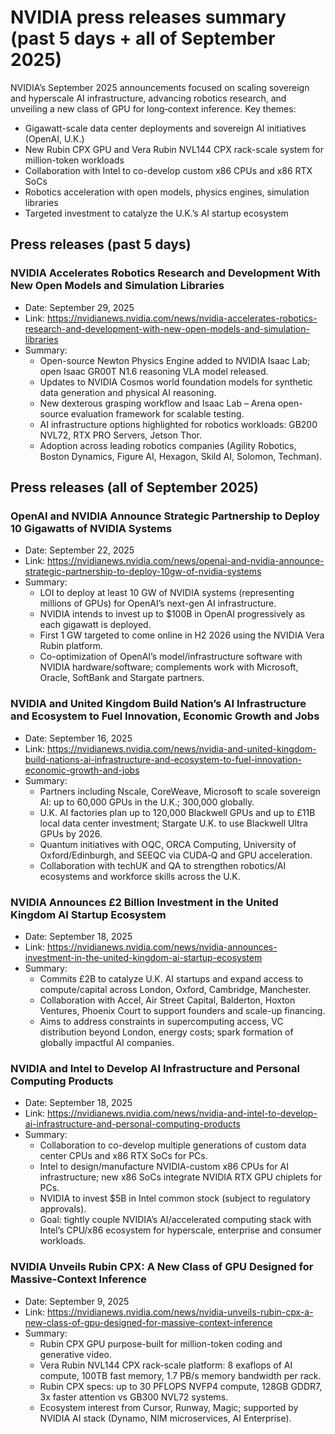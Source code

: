 # NVIDIA press releases summary (past 5 days + all of September 2025)

NVIDIA’s September 2025 announcements focused on scaling sovereign and hyperscale AI infrastructure, advancing robotics research, and unveiling a new class of GPU for long‑context inference. Key themes:
- Gigawatt-scale data center deployments and sovereign AI initiatives (OpenAI, U.K.)
- New Rubin CPX GPU and Vera Rubin NVL144 CPX rack-scale system for million-token workloads
- Collaboration with Intel to co-develop custom x86 CPUs and x86 RTX SoCs
- Robotics acceleration with open models, physics engines, simulation libraries
- Targeted investment to catalyze the U.K.’s AI startup ecosystem

## Press releases (past 5 days)

### NVIDIA Accelerates Robotics Research and Development With New Open Models and Simulation Libraries
- Date: September 29, 2025
- Link: https://nvidianews.nvidia.com/news/nvidia-accelerates-robotics-research-and-development-with-new-open-models-and-simulation-libraries
- Summary:
  - Open-source Newton Physics Engine added to NVIDIA Isaac Lab; open Isaac GR00T N1.6 reasoning VLA model released.
  - Updates to NVIDIA Cosmos world foundation models for synthetic data generation and physical AI reasoning.
  - New dexterous grasping workflow and Isaac Lab – Arena open-source evaluation framework for scalable testing.
  - AI infrastructure options highlighted for robotics workloads: GB200 NVL72, RTX PRO Servers, Jetson Thor.
  - Adoption across leading robotics companies (Agility Robotics, Boston Dynamics, Figure AI, Hexagon, Skild AI, Solomon, Techman).

## Press releases (all of September 2025)

### OpenAI and NVIDIA Announce Strategic Partnership to Deploy 10 Gigawatts of NVIDIA Systems
- Date: September 22, 2025
- Link: https://nvidianews.nvidia.com/news/openai-and-nvidia-announce-strategic-partnership-to-deploy-10gw-of-nvidia-systems
- Summary:
  - LOI to deploy at least 10 GW of NVIDIA systems (representing millions of GPUs) for OpenAI’s next-gen AI infrastructure.
  - NVIDIA intends to invest up to $100B in OpenAI progressively as each gigawatt is deployed.
  - First 1 GW targeted to come online in H2 2026 using the NVIDIA Vera Rubin platform.
  - Co-optimization of OpenAI’s model/infrastructure software with NVIDIA hardware/software; complements work with Microsoft, Oracle, SoftBank and Stargate partners.

### NVIDIA and United Kingdom Build Nation’s AI Infrastructure and Ecosystem to Fuel Innovation, Economic Growth and Jobs
- Date: September 16, 2025
- Link: https://nvidianews.nvidia.com/news/nvidia-and-united-kingdom-build-nations-ai-infrastructure-and-ecosystem-to-fuel-innovation-economic-growth-and-jobs
- Summary:
  - Partners including Nscale, CoreWeave, Microsoft to scale sovereign AI: up to 60,000 GPUs in the U.K.; 300,000 globally.
  - U.K. AI factories plan up to 120,000 Blackwell GPUs and up to £11B local data center investment; Stargate U.K. to use Blackwell Ultra GPUs by 2026.
  - Quantum initiatives with OQC, ORCA Computing, University of Oxford/Edinburgh, and SEEQC via CUDA‑Q and GPU acceleration.
  - Collaboration with techUK and QA to strengthen robotics/AI ecosystems and workforce skills across the U.K.

### NVIDIA Announces £2 Billion Investment in the United Kingdom AI Startup Ecosystem
- Date: September 18, 2025
- Link: https://nvidianews.nvidia.com/news/nvidia-announces-investment-in-the-united-kingdom-ai-startup-ecosystem
- Summary:
  - Commits £2B to catalyze U.K. AI startups and expand access to compute/capital across London, Oxford, Cambridge, Manchester.
  - Collaboration with Accel, Air Street Capital, Balderton, Hoxton Ventures, Phoenix Court to support founders and scale-up financing.
  - Aims to address constraints in supercomputing access, VC distribution beyond London, energy costs; spark formation of globally impactful AI companies.

### NVIDIA and Intel to Develop AI Infrastructure and Personal Computing Products
- Date: September 18, 2025
- Link: https://nvidianews.nvidia.com/news/nvidia-and-intel-to-develop-ai-infrastructure-and-personal-computing-products
- Summary:
  - Collaboration to co-develop multiple generations of custom data center CPUs and x86 RTX SoCs for PCs.
  - Intel to design/manufacture NVIDIA-custom x86 CPUs for AI infrastructure; new x86 SoCs integrate NVIDIA RTX GPU chiplets for PCs.
  - NVIDIA to invest $5B in Intel common stock (subject to regulatory approvals).
  - Goal: tightly couple NVIDIA’s AI/accelerated computing stack with Intel’s CPU/x86 ecosystem for hyperscale, enterprise and consumer workloads.

### NVIDIA Unveils Rubin CPX: A New Class of GPU Designed for Massive-Context Inference
- Date: September 9, 2025
- Link: https://nvidianews.nvidia.com/news/nvidia-unveils-rubin-cpx-a-new-class-of-gpu-designed-for-massive-context-inference
- Summary:
  - Rubin CPX GPU purpose-built for million-token coding and generative video.
  - Vera Rubin NVL144 CPX rack-scale platform: 8 exaflops of AI compute, 100TB fast memory, 1.7 PB/s memory bandwidth per rack.
  - Rubin CPX specs: up to 30 PFLOPS NVFP4 compute, 128GB GDDR7, 3x faster attention vs GB300 NVL72 systems.
  - Ecosystem interest from Cursor, Runway, Magic; supported by NVIDIA AI stack (Dynamo, NIM microservices, AI Enterprise).
